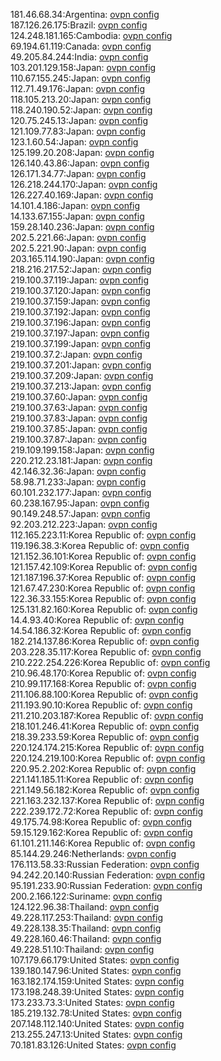 181.46.68.34:Argentina: [ovpn config](vpn/181_46_68_34.ovpn)  
187.126.26.175:Brazil: [ovpn config](vpn/187_126_26_175.ovpn)  
124.248.181.165:Cambodia: [ovpn config](vpn/124_248_181_165.ovpn)  
69.194.61.119:Canada: [ovpn config](vpn/69_194_61_119.ovpn)  
49.205.84.244:India: [ovpn config](vpn/49_205_84_244.ovpn)  
103.201.129.158:Japan: [ovpn config](vpn/103_201_129_158.ovpn)  
110.67.155.245:Japan: [ovpn config](vpn/110_67_155_245.ovpn)  
112.71.49.176:Japan: [ovpn config](vpn/112_71_49_176.ovpn)  
118.105.213.20:Japan: [ovpn config](vpn/118_105_213_20.ovpn)  
118.240.190.52:Japan: [ovpn config](vpn/118_240_190_52.ovpn)  
120.75.245.13:Japan: [ovpn config](vpn/120_75_245_13.ovpn)  
121.109.77.83:Japan: [ovpn config](vpn/121_109_77_83.ovpn)  
123.1.60.54:Japan: [ovpn config](vpn/123_1_60_54.ovpn)  
125.199.20.208:Japan: [ovpn config](vpn/125_199_20_208.ovpn)  
126.140.43.86:Japan: [ovpn config](vpn/126_140_43_86.ovpn)  
126.171.34.77:Japan: [ovpn config](vpn/126_171_34_77.ovpn)  
126.218.244.170:Japan: [ovpn config](vpn/126_218_244_170.ovpn)  
126.227.40.169:Japan: [ovpn config](vpn/126_227_40_169.ovpn)  
14.101.4.186:Japan: [ovpn config](vpn/14_101_4_186.ovpn)  
14.133.67.155:Japan: [ovpn config](vpn/14_133_67_155.ovpn)  
159.28.140.236:Japan: [ovpn config](vpn/159_28_140_236.ovpn)  
202.5.221.66:Japan: [ovpn config](vpn/202_5_221_66.ovpn)  
202.5.221.90:Japan: [ovpn config](vpn/202_5_221_90.ovpn)  
203.165.114.190:Japan: [ovpn config](vpn/203_165_114_190.ovpn)  
218.216.217.52:Japan: [ovpn config](vpn/218_216_217_52.ovpn)  
219.100.37.119:Japan: [ovpn config](vpn/219_100_37_119.ovpn)  
219.100.37.120:Japan: [ovpn config](vpn/219_100_37_120.ovpn)  
219.100.37.159:Japan: [ovpn config](vpn/219_100_37_159.ovpn)  
219.100.37.192:Japan: [ovpn config](vpn/219_100_37_192.ovpn)  
219.100.37.196:Japan: [ovpn config](vpn/219_100_37_196.ovpn)  
219.100.37.197:Japan: [ovpn config](vpn/219_100_37_197.ovpn)  
219.100.37.199:Japan: [ovpn config](vpn/219_100_37_199.ovpn)  
219.100.37.2:Japan: [ovpn config](vpn/219_100_37_2.ovpn)  
219.100.37.201:Japan: [ovpn config](vpn/219_100_37_201.ovpn)  
219.100.37.209:Japan: [ovpn config](vpn/219_100_37_209.ovpn)  
219.100.37.213:Japan: [ovpn config](vpn/219_100_37_213.ovpn)  
219.100.37.60:Japan: [ovpn config](vpn/219_100_37_60.ovpn)  
219.100.37.63:Japan: [ovpn config](vpn/219_100_37_63.ovpn)  
219.100.37.83:Japan: [ovpn config](vpn/219_100_37_83.ovpn)  
219.100.37.85:Japan: [ovpn config](vpn/219_100_37_85.ovpn)  
219.100.37.87:Japan: [ovpn config](vpn/219_100_37_87.ovpn)  
219.109.199.158:Japan: [ovpn config](vpn/219_109_199_158.ovpn)  
220.212.23.181:Japan: [ovpn config](vpn/220_212_23_181.ovpn)  
42.146.32.36:Japan: [ovpn config](vpn/42_146_32_36.ovpn)  
58.98.71.233:Japan: [ovpn config](vpn/58_98_71_233.ovpn)  
60.101.232.177:Japan: [ovpn config](vpn/60_101_232_177.ovpn)  
60.238.167.95:Japan: [ovpn config](vpn/60_238_167_95.ovpn)  
90.149.248.57:Japan: [ovpn config](vpn/90_149_248_57.ovpn)  
92.203.212.223:Japan: [ovpn config](vpn/92_203_212_223.ovpn)  
112.165.223.11:Korea Republic of: [ovpn config](vpn/112_165_223_11.ovpn)  
119.196.38.3:Korea Republic of: [ovpn config](vpn/119_196_38_3.ovpn)  
121.152.36.101:Korea Republic of: [ovpn config](vpn/121_152_36_101.ovpn)  
121.157.42.109:Korea Republic of: [ovpn config](vpn/121_157_42_109.ovpn)  
121.187.196.37:Korea Republic of: [ovpn config](vpn/121_187_196_37.ovpn)  
121.67.47.230:Korea Republic of: [ovpn config](vpn/121_67_47_230.ovpn)  
122.36.33.155:Korea Republic of: [ovpn config](vpn/122_36_33_155.ovpn)  
125.131.82.160:Korea Republic of: [ovpn config](vpn/125_131_82_160.ovpn)  
14.4.93.40:Korea Republic of: [ovpn config](vpn/14_4_93_40.ovpn)  
14.54.186.32:Korea Republic of: [ovpn config](vpn/14_54_186_32.ovpn)  
182.214.137.86:Korea Republic of: [ovpn config](vpn/182_214_137_86.ovpn)  
203.228.35.117:Korea Republic of: [ovpn config](vpn/203_228_35_117.ovpn)  
210.222.254.226:Korea Republic of: [ovpn config](vpn/210_222_254_226.ovpn)  
210.96.48.170:Korea Republic of: [ovpn config](vpn/210_96_48_170.ovpn)  
210.99.117.168:Korea Republic of: [ovpn config](vpn/210_99_117_168.ovpn)  
211.106.88.100:Korea Republic of: [ovpn config](vpn/211_106_88_100.ovpn)  
211.193.90.10:Korea Republic of: [ovpn config](vpn/211_193_90_10.ovpn)  
211.210.203.187:Korea Republic of: [ovpn config](vpn/211_210_203_187.ovpn)  
218.101.246.41:Korea Republic of: [ovpn config](vpn/218_101_246_41.ovpn)  
218.39.233.59:Korea Republic of: [ovpn config](vpn/218_39_233_59.ovpn)  
220.124.174.215:Korea Republic of: [ovpn config](vpn/220_124_174_215.ovpn)  
220.124.219.100:Korea Republic of: [ovpn config](vpn/220_124_219_100.ovpn)  
220.95.2.202:Korea Republic of: [ovpn config](vpn/220_95_2_202.ovpn)  
221.141.185.11:Korea Republic of: [ovpn config](vpn/221_141_185_11.ovpn)  
221.149.56.182:Korea Republic of: [ovpn config](vpn/221_149_56_182.ovpn)  
221.163.232.137:Korea Republic of: [ovpn config](vpn/221_163_232_137.ovpn)  
222.239.172.72:Korea Republic of: [ovpn config](vpn/222_239_172_72.ovpn)  
49.175.74.98:Korea Republic of: [ovpn config](vpn/49_175_74_98.ovpn)  
59.15.129.162:Korea Republic of: [ovpn config](vpn/59_15_129_162.ovpn)  
61.101.211.146:Korea Republic of: [ovpn config](vpn/61_101_211_146.ovpn)  
85.144.29.246:Netherlands: [ovpn config](vpn/85_144_29_246.ovpn)  
176.113.58.33:Russian Federation: [ovpn config](vpn/176_113_58_33.ovpn)  
94.242.20.140:Russian Federation: [ovpn config](vpn/94_242_20_140.ovpn)  
95.191.233.90:Russian Federation: [ovpn config](vpn/95_191_233_90.ovpn)  
200.2.166.122:Suriname: [ovpn config](vpn/200_2_166_122.ovpn)  
124.122.96.38:Thailand: [ovpn config](vpn/124_122_96_38.ovpn)  
49.228.117.253:Thailand: [ovpn config](vpn/49_228_117_253.ovpn)  
49.228.138.35:Thailand: [ovpn config](vpn/49_228_138_35.ovpn)  
49.228.160.46:Thailand: [ovpn config](vpn/49_228_160_46.ovpn)  
49.228.51.10:Thailand: [ovpn config](vpn/49_228_51_10.ovpn)  
107.179.66.179:United States: [ovpn config](vpn/107_179_66_179.ovpn)  
139.180.147.96:United States: [ovpn config](vpn/139_180_147_96.ovpn)  
163.182.174.159:United States: [ovpn config](vpn/163_182_174_159.ovpn)  
173.198.248.39:United States: [ovpn config](vpn/173_198_248_39.ovpn)  
173.233.73.3:United States: [ovpn config](vpn/173_233_73_3.ovpn)  
185.219.132.78:United States: [ovpn config](vpn/185_219_132_78.ovpn)  
207.148.112.140:United States: [ovpn config](vpn/207_148_112_140.ovpn)  
213.255.247.13:United States: [ovpn config](vpn/213_255_247_13.ovpn)  
70.181.83.126:United States: [ovpn config](vpn/70_181_83_126.ovpn)  
